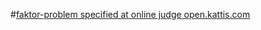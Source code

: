 #[faktor-problem specified at online judge open.kattis.com](https://open.kattis.com/problems/faktor)
